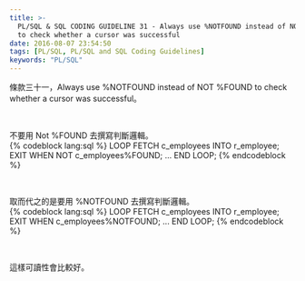```yaml
---
title: >-
  PL/SQL & SQL CODING GUIDELINE 31 - Always use %NOTFOUND instead of NOT %FOUND
  to check whether a cursor was successful
date: 2016-08-07 23:54:50
tags: [PL/SQL, PL/SQL and SQL Coding Guidelines]
keywords: "PL/SQL"
---
```


條款三十一，Always use %NOTFOUND instead of NOT %FOUND to check whether a cursor was successful。  

<!-- More -->

<br/>


不要用 Not %FOUND 去撰寫判斷邏輯。  
{% codeblock lang:sql %}
LOOP 
    FETCH c_employees INTO r_employee; 
    EXIT WHEN NOT c_employees%FOUND; 
    ... 
END LOOP;
{% endcodeblock %}

<br/>


取而代之的是要用 %NOTFOUND 去撰寫判斷邏輯。  
{% codeblock lang:sql %}
LOOP 
    FETCH c_employees INTO r_employee; 
    EXIT WHEN c_employees%NOTFOUND; 
    ... 
END LOOP;
{% endcodeblock %}

<br/>


這樣可讀性會比較好。  
